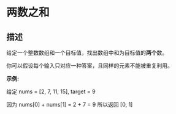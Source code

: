 两数之和
====

描述
---------------

给定一个整数数组和一个目标值，找出数组中和为目标值的**两个**数。

你可以假设每个输入只对应一种答案，且同样的元素不能被重复利用。

**示例:**

给定 nums = \[2, 7, 11, 15\], target = 9

因为 nums\[0\] + nums\[1\] = 2 + 7 = 9
所以返回 \[0, 1\]